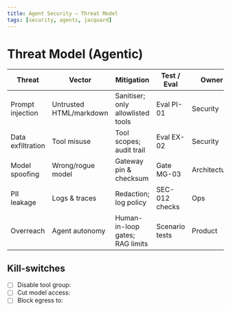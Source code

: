 ```yaml
---
title: Agent Security — Threat Model
tags: [security, agents, jacquard]
---
```


# Threat Model (Agentic)

Threat | Vector | Mitigation | Test / Eval | Owner
---|---|---|---|---
Prompt injection | Untrusted HTML/markdown | Sanitiser; only allowlisted tools | Eval PI-01 | Security
Data exfiltration | Tool misuse | Tool scopes; audit trail | Eval EX-02 | Security
Model spoofing | Wrong/rogue model | Gateway pin & checksum | Gate MG-03 | Architecture
PII leakage | Logs & traces | Redaction; log policy | SEC-012 checks | Ops
Overreach | Agent autonomy | Human-in-loop gates; RAG limits | Scenario tests | Product

## Kill-switches
- [ ] Disable tool group:
- [ ] Cut model access:
- [ ] Block egress to:
